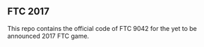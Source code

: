FTC 2017
---
This repo contains the official code of FTC 9042 for the yet to be announced 2017 FTC game. 
